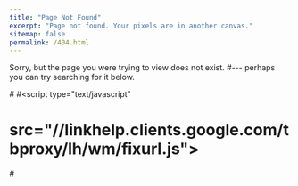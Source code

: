 ```yaml
---
title: "Page Not Found"
excerpt: "Page not found. Your pixels are in another canvas."
sitemap: false
permalink: /404.html
---
```


Sorry, but the page you were trying to view does not exist. #--- perhaps you can try searching for it below.

#<script type="text/javascript">
#  var GOOG_FIXURL_LANG = 'en';
#  var GOOG_FIXURL_SITE = '{{ site.url }}'
#</script>
#<script type="text/javascript"
#  src="//linkhelp.clients.google.com/tbproxy/lh/wm/fixurl.js">
#</script>
